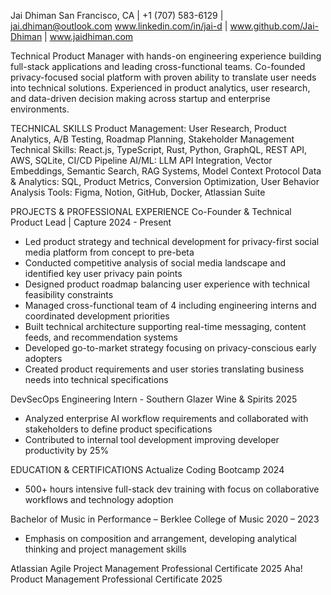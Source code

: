 Jai Dhiman
San Francisco, CA | +1 (707) 583-6129 | jai.dhiman@outlook.com
www.linkedin.com/in/jai-d | www.github.com/Jai-Dhiman | www.jaidhiman.com

Technical Product Manager with hands-on engineering experience building full-stack applications and leading
cross-functional teams. Co-founded privacy-focused social platform with proven ability to translate user needs into
technical solutions. Experienced in product analytics, user research, and data-driven decision making across
startup and enterprise environments.

TECHNICAL SKILLS
Product Management: User Research, Product Analytics, A/B Testing, Roadmap Planning, Stakeholder
Management Technical Skills: React.js, TypeScript, Rust, Python, GraphQL, REST API, AWS, SQLite, CI/CD Pipeline
AI/ML: LLM API Integration, Vector Embeddings, Semantic Search, RAG Systems, Model Context Protocol
Data & Analytics: SQL, Product Metrics, Conversion Optimization, User Behavior Analysis
Tools: Figma, Notion, GitHub, Docker, Atlassian Suite

PROJECTS & PROFESSIONAL EXPERIENCE
Co-Founder & Technical Product Lead | Capture 2024 - Present
- Led product strategy and technical development for privacy-first social media platform from concept to pre-beta
- Conducted competitive analysis of social media landscape and identified key user privacy pain points
- Designed product roadmap balancing user experience with technical feasibility constraints
- Managed cross-functional team of 4 including engineering interns and coordinated development priorities
- Built technical architecture supporting real-time messaging, content feeds, and recommendation systems
- Developed go-to-market strategy focusing on privacy-conscious early adopters
- Created product requirements and user stories translating business needs into technical specifications

DevSecOps Engineering Intern - Southern Glazer Wine & Spirits 2025
- Analyzed enterprise AI workflow requirements and collaborated with stakeholders to define product
specifications
- Contributed to internal tool development improving developer productivity by 25%

EDUCATION & CERTIFICATIONS
Actualize Coding Bootcamp 2024
- 500+ hours intensive full-stack dev training with focus on collaborative workflows and technology adoption

Bachelor of Music in Performance – Berklee College of Music 2020 – 2023
- Emphasis on composition and arrangement, developing analytical thinking and project management skills

Atlassian Agile Project Management Professional Certificate 2025
Aha! Product Management Professional Certificate 2025